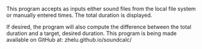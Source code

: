 This program accepts as inputs either sound files from the local file system or manually entered times. The total duration is displayed.

If desired, the program will also compute the difference between the total duration and a target, desired duration. This program is being made available on GitHub at:
zhelu.github.io/soundcalc/